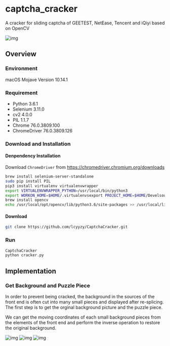 # captcha_cracker
A cracker for sliding captcha of GEETEST, NetEase, Tencent and iQiyi based on OpenCV

![img](https://github.com/lcyyzy/CaptchaCracker/raw/master/img/captcha.gif)

## Overview
### Environment
macOS Mojave Version 10.14.1

### Requirement
- Python 3.6.1
- Selenium 3.11.0
- cv2 4.0.0
- PIL 1.1.7
- Chrome 76.0.3809.100
- ChromeDriver 76.0.3809.126

### Download and Installation
#### Denpendency Installation
Download ```ChromeDriver``` from https://chromedriver.chromium.org/downloads

```bash
brew install selenium-server-standalone
sudo pip install PIL
pip3 install virtualenv virtualenvwrapper
export VIRTUALENVWRAPPER_PYTHON=/usr/local/bin/python3
export WORKON_HOME=$HOME/.virtualenvsexport PROJECT_HOME=$HOME/Develsource /usr/local/bin/virtualenvwrapper.sh
brew install opencv
echo /usr/local/opt/opencv/lib/python3.6/site-packages >> /usr/local/lib/python3.6/site-packages/opencv3.pth
```

#### Download
```bash
git clone https://github.com/lcyyzy/CaptchaCracker.git
```

### Run
```bash
CaptchaCracker
python cracker.py
```

## Implementation
### Get Background and Puzzle Piece
In order to prevent being cracked, the background in the sources of the front end is often cut into many small pieces and displayed after re-splicing. The first step is to get the orginal background picture and the puzzle piece.

We can get the moving coordinates of each small background pieces from the elements of the front end and perform the inverse operation to restore the original background.

![img](https://github.com/lcyyzy/CaptchaCracker/raw/master/img/fig1.png) ![img](https://github.com/lcyyzy/CaptchaCracker/raw/master/img/right.png) ![img](https://github.com/lcyyzy/CaptchaCracker/raw/master/img/origin.png)





